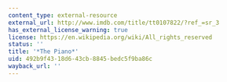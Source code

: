 ```yaml
---
content_type: external-resource
external_url: http://www.imdb.com/title/tt0107822/?ref_=sr_3
has_external_license_warning: true
license: https://en.wikipedia.org/wiki/All_rights_reserved
status: ''
title: '*The Piano*'
uid: 492b9f43-18d6-43cb-8845-bedc5f9ba86c
wayback_url: ''
---
```

